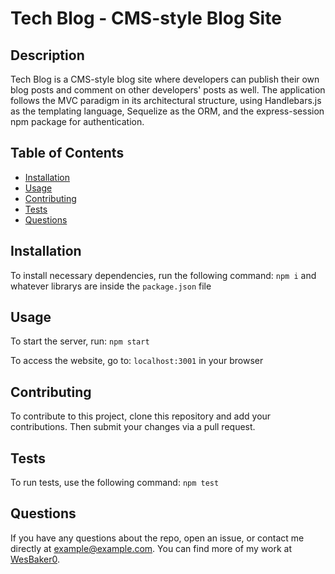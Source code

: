 # Tech Blog - CMS-style Blog Site

## Description

Tech Blog is a CMS-style blog site where developers can publish their own blog posts and comment on other developers' posts as well. The application follows the MVC paradigm in its architectural structure, using Handlebars.js as the templating language, Sequelize as the ORM, and the express-session npm package for authentication.

## Table of Contents

- [Installation](#installation)
- [Usage](#usage)
- [Contributing](#contributing)
- [Tests](#tests)
- [Questions](#questions)

## Installation

To install necessary dependencies, run the following command: `npm i` and whatever librarys are inside the `package.json` file


## Usage

To start the server, run: `npm start`

To access the website, go to: `localhost:3001` in your browser


## Contributing

To contribute to this project, clone this repository and add your contributions. Then submit your changes via a pull request.

## Tests

To run tests, use the following command: `npm test`

## Questions

If you have any questions about the repo, open an issue, or contact me directly at example@example.com. You can find more of my work at [WesBaker0](https://github.com/WesBaker0/).
